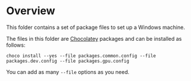# Overview

This folder contains a set of package files to set up a Windows machine.

The files in this folder are [Chocolatey](chocolatey.org) packages and can be installed as follows:

    choco install --yes --file packages.common.config --file packages.dev.config --file packages.gpu.config

You can add as many `--file` options as you need.


